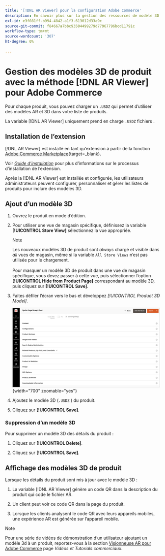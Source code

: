 ```yaml
---
title: '[!DNL AR Viewer] pour la configuration Adobe Commerce'
description: En savoir plus sur la gestion des ressources de modèle 3D à l’aide de [!DNL AR Viewer] pour vos listes de produits.
exl-id: e3f081ff-b994-4842-a1f3-613012d33a9c
source-git-commit: f84667a7bbc93504499279d77967796bcd11791c
workflow-type: tm+mt
source-wordcount: '307'
ht-degree: 0%

---
```


# Gestion des modèles 3D de produit avec la méthode [!DNL AR Viewer] pour Adobe Commerce

Pour chaque produit, vous pouvez charger un `.USDZ` qui permet d’utiliser des modèles AR et 3D dans votre liste de produits.

La variable [!DNL AR Viewer] uniquement prend en charge `.USDZ` fichiers .

## Installation de l’extension

[!DNL AR Viewer] est installé en tant qu’extension à partir de la fonction [Adobe Commerce Marketplace](https://commercemarketplace.adobe.com/magento-module-arviewer.html){target=_blank}.

Voir [_Guide d’installation_](https://experienceleague.adobe.com/docs/commerce-operations/installation-guide/tutorials/extensions.html) pour plus d’informations sur le processus d’installation de l’extension.

Après la [!DNL AR Viewer] est installée et configurée, les utilisateurs administrateurs peuvent configurer, personnaliser et gérer les listes de produits pour inclure des modèles 3D.

## Ajout d’un modèle 3D

1. Ouvrez le produit en mode d’édition.

1. Pour utiliser une vue de magasin spécifique, définissez la variable **[!UICONTROL Store View]** sélectionnez la vue appropriée.

   >[!NOTE]
   >
   >Les nouveaux modèles 3D de produit sont _always_ chargé et visible dans _all_ vues de magasin, même si la variable `All Store Views` n’est pas utilisée pour le chargement. <br/><br/>Pour masquer un modèle 3D de produit dans une vue de magasin spécifique, vous devez passer à cette vue, puis sélectionner l’option **[!UICONTROL Hide from Product Page]** correspondant au modèle 3D, puis cliquez sur **[!UICONTROL Save]**.

1. Faites défiler l’écran vers le bas et développez _[!UICONTROL Product 3D Model]_.

   ![Menu contextuel](assets/ar-viewer-product-options.png){width="700" zoomable="yes"}

1. Ajoutez le modèle 3D (`.USDZ` ) du produit.

1. Cliquez sur **[!UICONTROL Save]**.

### Suppression d’un modèle 3D

Pour supprimer un modèle 3D des détails du produit :

1. Cliquez sur **[!UICONTROL Delete]**.

1. Cliquez sur **[!UICONTROL Save]**.

## Affichage des modèles 3D de produit

Lorsque les détails du produit sont mis à jour avec le modèle 3D :

1. La variable [!DNL AR Viewer] génère un code QR dans la description du produit qui code le fichier AR.

1. Un client peut voir ce code QR dans la page du produit.

1. Lorsque les clients analysent le code QR avec leurs appareils mobiles, une expérience AR est générée sur l’appareil mobile.

>[!NOTE]
>
> Pour une série de vidéos de démonstration d’un utilisateur ajoutant un modèle 3d à un produit, reportez-vous à la section [Visionneuse AR pour Adobe Commerce](https://experienceleague.adobe.com/docs/commerce-learn/tutorials/catalog/augmented-reality.html) page _Vidéos et Tutorials commerciaux_.
